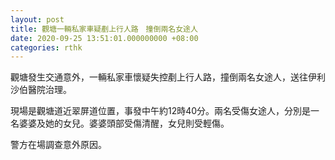 ```yaml
---
layout: post
title: 觀塘一輛私家車疑剷上行人路　撞倒兩名女途人
date: 2020-09-25 13:51:01.000000000 +08:00
categories: rthk
---
```


觀塘發生交通意外，一輛私家車懷疑失控剷上行人路，撞倒兩名女途人，送往伊利沙伯醫院治理。

現場是觀塘道近翠屏道位置，事發中午約12時40分。兩名受傷女途人，分別是一名婆婆及她的女兒。婆婆頭部受傷清醒，女兒則受輕傷。

警方在場調查意外原因。

